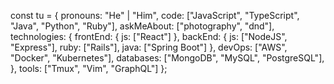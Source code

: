 const tu = {
    pronouns: "He" | "Him",
    code: ["JavaScript", "TypeScript", "Java", "Python", "Ruby"],
    askMeAbout: ["photography", "dnd"],
    technologies: {
        frontEnd: {
            js: ["React"]
        },
        backEnd: {
            js: ["NodeJS", "Express"],
	    ruby: ["Rails"],
	    java: ["Spring Boot"]
        },
        devOps: ["AWS", "Docker", "Kubernetes"],
        databases: ["MongoDB", "MySQL", "PostgreSQL"],
    },
    tools: ["Tmux", "Vim", "GraphQL"]
};

